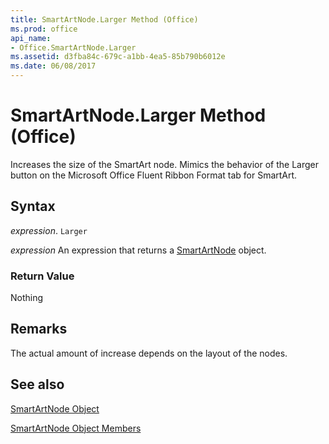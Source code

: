 ```yaml
---
title: SmartArtNode.Larger Method (Office)
ms.prod: office
api_name:
- Office.SmartArtNode.Larger
ms.assetid: d3fba84c-679c-a1bb-4ea5-85b790b6012e
ms.date: 06/08/2017
---
```



# SmartArtNode.Larger Method (Office)

Increases the size of the SmartArt node. Mimics the behavior of the Larger button on the Microsoft Office Fluent Ribbon Format tab for SmartArt.


## Syntax

 _expression_. `Larger`

 _expression_ An expression that returns a [SmartArtNode](./Office.SmartArtNode.md) object.


### Return Value

Nothing


## Remarks

The actual amount of increase depends on the layout of the nodes.


## See also


[SmartArtNode Object](Office.SmartArtNode.md)



[SmartArtNode Object Members](./overview/smartartnode-members-office.md)

